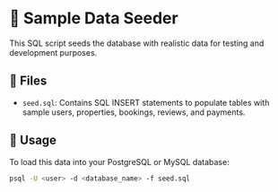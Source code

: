 # 🧪 Sample Data Seeder

This SQL script seeds the database with realistic data for testing and development purposes.

## 📁 Files

- `seed.sql`: Contains SQL INSERT statements to populate tables with sample users, properties, bookings, reviews, and payments.

## 📌 Usage

To load this data into your PostgreSQL or MySQL database:

```bash
psql -U <user> -d <database_name> -f seed.sql
